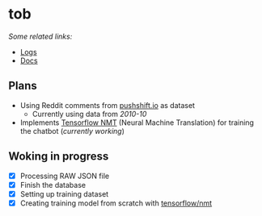# tob
_Some related links:_
- [Logs](READLOGS.md)
- [Docs](docs)

## Plans

- Using Reddit comments from [pushshift.io](https://files.pushshift.io/reddit/comments/) as dataset
  - Currently using data from _2010-10_
- Implements [Tensorflow NMT](https://github.com/tensorflow/nmt) (Neural Machine Translation) for training the chatbot (_currently working_)

## Woking in progress

-   [x] Processing RAW JSON file
-   [x] Finish the database
-   [x] Setting up training dataset
-   [x] Creating training model from scratch with [tensorflow/nmt](https://github.com/tensorflow/nmt)
